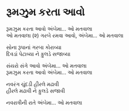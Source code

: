 # રૂમઝુમ કરતા આવો

રૂમઝુમ કરતા આવો અંબેમા... ઓ મતવાલા  
ઓ મતવાલા (૨) ગરબે રમવા આવો, અંબેમા... ઓ મતવાલા  

સોના રૂપાનાં ગરબા કોરાવ્યા  
દિવડાં પેટાવ્યા ને ફુલડે સજાવ્યા  

સંયરો સંગે આવો અંબેમા... ઓ મતવાલા  
રૂમઝુમ કરતા આવો અંબેમા... ઓ મતવાલા  

નવરંગ ચુંદડી હીરલે મઢાવી  
હીરલે મઢાવી ને ફુલડે સજાવી  

નવરાત્રીની રાતે અંબેમા... ઓ મતવાલા  
